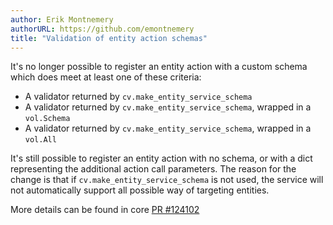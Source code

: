 ```yaml
---
author: Erik Montnemery
authorURL: https://github.com/emontnemery
title: "Validation of entity action schemas"
---
```


It's no longer possible to register an entity action  with a custom schema which does meet at least one of these criteria:
- A validator returned by `cv.make_entity_service_schema`
- A validator returned by `cv.make_entity_service_schema`, wrapped in a `vol.Schema`
- A validator returned by `cv.make_entity_service_schema`, wrapped in a `vol.All`

It's still possible to register an entity action with no schema, or with a dict representing the additional action call parameters.
The reason for the change is that if `cv.make_entity_service_schema` is not used, the service will not automatically support all possible way of targeting entities.

More details can be found in core [PR #124102](https://github.com/home-assistant/core/pull/124102)
